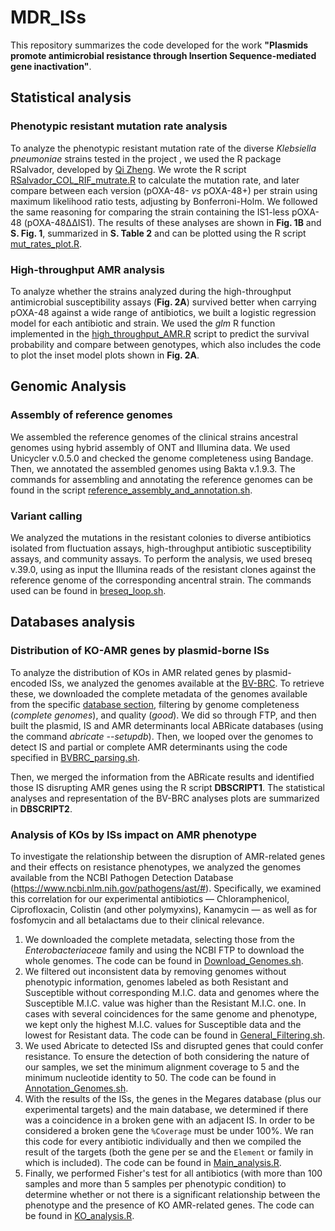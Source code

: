 # MDR_ISs

This repository summarizes the code developed for the work **"Plasmids promote antimicrobial resistance through Insertion Sequence-mediated gene inactivation"**.

## Statistical analysis

### Phenotypic resistant mutation rate analysis

To analyze the phenotypic resistant mutation rate of the diverse *Klebsiella pneumoniae* strains tested in the project , we used the R package RSalvador, developed by [Qi Zheng](https://academic.oup.com/g3journal/article/7/12/3849/6027424). We wrote the R script [RSalvador_COL_RIF_mutrate.R](https://github.com/jorgEVOplasmids/MDR_ISs/blob/main/Statistical_analysis/Mut_rate_analysis/RSalvador_COL_RIF_mutrate.R) to calculate the mutation rate, and later compare between each version (pOXA-48- *vs* pOXA-48+) per strain using maximum likelihood ratio tests, adjusting by Bonferroni-Holm. We followed the same reasoning for comparing the strain containing the IS1-less pOXA-48 (pOXA-48ΔΔIS1). The results of these analyses are shown in **Fig. 1B** and **S. Fig. 1**, summarized in **S. Table 2** and can be plotted using the R script [mut_rates_plot.R](https://github.com/jorgEVOplasmids/MDR_ISs/blob/main/Statistical_analysis/Mut_rate_analysis/mut_rates_plot.R).

### High-throughput AMR analysis

To analyze whether the strains analyzed during the high-throughput antimicrobial susceptibility assays (**Fig. 2A**) survived better when carrying pOXA-48 against a wide range of antibiotics, we built a logistic regression model for each antibiotic and strain. We used the *glm* R function implemented in the [high_throughput_AMR.R](https://github.com/jorgEVOplasmids/MDR_ISs/blob/main/Statistical_analysis/AMR_HT_analysis/high_throughput_AMR.R) script to predict the survival probability and compare between genotypes, which also includes the code to plot the inset model plots shown in **Fig. 2A**.

## Genomic Analysis

### Assembly of reference genomes

We assembled the reference genomes of the clinical strains ancestral genomes using hybrid assembly of ONT and Illumina data. We used Unicycler v.0.5.0 and checked the genome completeness using Bandage. Then, we annotated the assembled genomes using Bakta v.1.9.3. The commands for assembling and annotating the reference genomes can be found in the script [reference_assembly_and_annotation.sh](https://github.com/jorgEVOplasmids/MDR_ISs/blob/main/Genome_Analysis/reference_assembly_and_annotation.sh).

### Variant calling

We analyzed the mutations in the resistant colonies to diverse antibiotics isolated from fluctuation assays, high-throughput antibiotic susceptibility assays, and community assays. To perform the analysis, we used breseq v.39.0, using as input the Illumina reads of the resistant clones against the reference genome of the corresponding ancentral strain. The commands used can be found in [breseq_loop.sh](https://github.com/jorgEVOplasmids/MDR_ISs/blob/main/Genome_Analysis/breseq_loop.sh).

## Databases analysis

### Distribution of KO-AMR genes by plasmid-borne ISs

To analyze the distribution of KOs in AMR related genes by plasmid-encoded ISs, we analyzed the genomes available at the [BV-BRC](https://www.bv-brc.org/). To retrieve these, we downloaded the complete metadata of the genomes available from the specific [database section](https://www.bv-brc.org/view/Bacteria/2#view_tab=genomes), filtering by genome completeness (*complete genomes*), and quality (*good*). We did so through FTP, and then built the plasmid, IS and AMR determinants local ABRicate databases (using the command *abricate --setupdb*). Then, we looped over the genomes to detect IS and partial or complete AMR determinants using the code specified in [BVBRC_parsing.sh](https://github.com/jorgEVOplasmids/MDR_ISs/blob/main/Databases_analysis/AMR_determinant_distribution/BVBRC_parsing.sh).

Then, we merged the information from the ABRicate results and identified those IS disrupting AMR genes using the R script **DBSCRIPT1**. The statistical analyses and representation of the BV-BRC analyses plots are summarized in **DBSCRIPT2**.

### Analysis of KOs by ISs impact on AMR phenotype
To investigate the relationship between the disruption of AMR-related genes and their effects on resistance phenotypes, we analyzed the genomes available from the NCBI Pathogen Detection Database (https://www.ncbi.nlm.nih.gov/pathogens/ast/#). Specifically, we examined this correlation for our experimental antibiotics — Chloramphenicol, Ciprofloxacin, Colistin (and other polymyxins), Kanamycin — as well as for fosfomycin and all betalactams due to their clinical relevance.

1. We downloaded the complete metadata, selecting those from the *Enterobacteriaceae* family and using the NCBI FTP to download the whole genomes. The code can be found in [Download_Genomes.sh](https://github.com/jorgEVOplasmids/MDR_ISs/blob/main/Databases_analysis/KO_impact_Phenotypic_AMR/Download_Genomes.sh).
2. We filtered out inconsistent data by removing genomes without phenotypic information, genomes labeled as both Resistant and Susceptible without corresponding M.I.C. data and genomes where the Susceptible M.I.C. value was higher than the Resistant M.I.C. one. In cases with several coincidences for the same genome and phenotype, we kept only the highest M.I.C. values for Susceptible data and the lowest for Resistant data. The code can be found in [General_Filtering.sh](https://github.com/jorgEVOplasmids/MDR_ISs/blob/main/Databases_analysis/KO_impact_Phenotypic_AMR/General_Filtering.sh).
3. We used Abricate to detected ISs and disrupted genes that could confer resistance. To ensure the detection of both considering the nature of our samples, we set the minimum alignment coverage to 5 and the minimum nucleotide identity to 50. The code can be found in [Annotation_Genomes.sh](https://github.com/jorgEVOplasmids/MDR_ISs/blob/main/Databases_analysis/KO_impact_Phenotypic_AMR/Annotation_Genomes.sh).
4. With the results of the ISs, the genes in the Megares database (plus our experimental targets) and the main database, we determined if there was a coincidence in a broken gene with an adjacent IS. In order to be considered a broken gene the `%Coverage` must be under 100%.  We ran this code for every antibiotic individually and then we compiled the result of the targets (both the gene per se and the `Element` or family in which is included). The code can be found in [Main_analysis.R](https://github.com/jorgEVOplasmids/MDR_ISs/blob/main/Databases_analysis/KO_impact_Phenotypic_AMR/Main_Analysis.R).
5. Finally, we performed Fisher's test for all antibiotics (with more than 100 samples and more than 5 samples per phenotypic condition) to determine whether or not there is a significant relationship between the phenotype and the presence of KO AMR-related genes. The code can be found in [KO_analysis.R](https://github.com/jorgEVOplasmids/MDR_ISs/blob/main/Databases_analysis/KO_impact_Phenotypic_AMR/KO_analysis.R).

